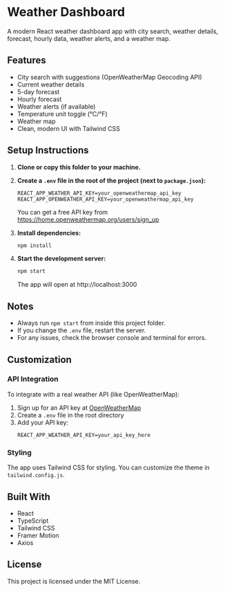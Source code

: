 # Weather Dashboard

A modern React weather dashboard app with city search, weather details, forecast, hourly data, weather alerts, and a weather map.

## Features
- City search with suggestions (OpenWeatherMap Geocoding API)
- Current weather details
- 5-day forecast
- Hourly forecast
- Weather alerts (if available)
- Temperature unit toggle (°C/°F)
- Weather map
- Clean, modern UI with Tailwind CSS

## Setup Instructions

1. **Clone or copy this folder to your machine.**
2. **Create a `.env` file in the root of the project (next to `package.json`):**
   ```
   REACT_APP_WEATHER_API_KEY=your_openweathermap_api_key
   REACT_APP_OPENWEATHER_API_KEY=your_openweathermap_api_key
   ```
   You can get a free API key from https://home.openweathermap.org/users/sign_up

3. **Install dependencies:**
   ```sh
   npm install
   ```

4. **Start the development server:**
   ```sh
   npm start
   ```
   The app will open at http://localhost:3000

## Notes
- Always run `npm start` from inside this project folder.
- If you change the `.env` file, restart the server.
- For any issues, check the browser console and terminal for errors.

## Customization

### API Integration

To integrate with a real weather API (like OpenWeatherMap):

1. Sign up for an API key at [OpenWeatherMap](https://openweathermap.org/api)
2. Create a `.env` file in the root directory
3. Add your API key:
   ```
   REACT_APP_WEATHER_API_KEY=your_api_key_here
   ```

### Styling

The app uses Tailwind CSS for styling. You can customize the theme in `tailwind.config.js`.

## Built With

- React
- TypeScript
- Tailwind CSS
- Framer Motion
- Axios

## License

This project is licensed under the MIT License. 